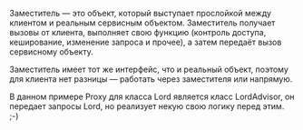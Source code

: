 Заместитель — это объект, который выступает прослойкой между клиентом и реальным сервисным объектом.
Заместитель получает вызовы от клиента, выполняет свою функцию (контроль доступа, кеширование, изменение запроса и прочее), 
а затем передаёт вызов сервисному объекту.

Заместитель имеет тот же интерфейс, что и реальный объект, поэтому для клиента нет разницы — работать через заместителя или напрямую.

В данном примере Proxy для класса Lord является класс LordAdvisor, он передает запросы Lord, но реализует некую свою логику перед этим. ;-)

